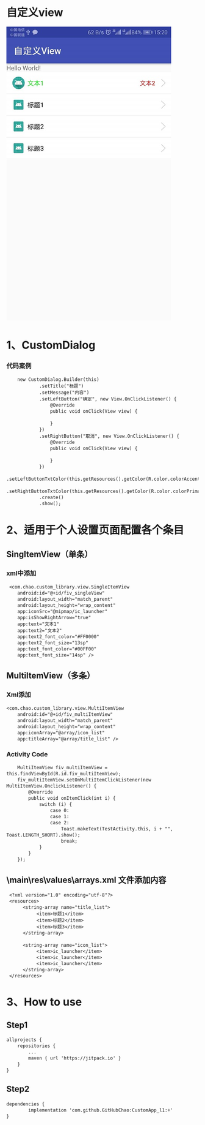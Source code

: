 # 自定义view
![Image text](https://github.com/GitHubChao/CustomApp_l1/blob/master/imgs/%E7%A4%BA%E4%BE%8B%E5%9B%BE.jpg)

# 1、CustomDialog

### 代码案例
        new CustomDialog.Builder(this)
                .setTitle("标题")
                .setMessage("内容")
                .setLeftButton("确定", new View.OnClickListener() {
                    @Override
                    public void onClick(View view) {

                    }
                })
                .setRightButton("取消", new View.OnClickListener() {
                    @Override
                    public void onClick(View view) {

                    }
                })
                .setLeftButtonTxtColor(this.getResources().getColor(R.color.colorAccent))
                .setRightButtonTxtColor(this.getResources().getColor(R.color.colorPrimary))
                .create()
                .show();
              
 # 2、适用于个人设置页面配置各个条目   
 
 ## SingItemView（单条）
 ### xml中添加
 
     <com.chao.custom_library.view.SingleItemView
        android:id="@+id/fiv_singleView"
        android:layout_width="match_parent"
        android:layout_height="wrap_content"
        app:iconSrc="@mipmap/ic_launcher"
        app:isShowRightArrow="true"
        app:text="文本1"
        app:text2="文本2"
        app:text2_font_color="#FF0000"
        app:text2_font_size="13sp"
        app:text_font_color="#00FF00"
        app:text_font_size="14sp" />
        
 ## MultiItemView（多条）
 ### Xml添加
 
    <com.chao.custom_library.view.MultiItemView
        android:id="@+id/fiv_multiItemView"
        android:layout_width="match_parent"
        android:layout_height="wrap_content"
        app:iconArray="@array/icon_list"
        app:titleArray="@array/title_list" />
        
### Activity Code
        MultiItemView fiv_multiItemView = this.findViewById(R.id.fiv_multiItemView);
        fiv_multiItemView.setOnMultiItemClickListener(new MultiItemView.OnclickListener() {
            @Override
            public void onItemClick(int i) {
                switch (i) {
                    case 0:
                    case 1:
                    case 2:
                        Toast.makeText(TestActivity.this, i + "", Toast.LENGTH_SHORT).show();
                        break;
                }
            }
        });
     
## \main\res\values\arrays.xml 文件添加内容

     <?xml version="1.0" encoding="utf-8"?>
     <resources>
          <string-array name="title_list">
               <item>标题1</item>
               <item>标题2</item>
               <item>标题3</item>
          </string-array>

          <string-array name="icon_list">
               <item>ic_launcher</item>
               <item>ic_launcher</item>
               <item>ic_launcher</item>
          </string-array>
     </resources>
 
 # 3、How to use
 ## Step1
 	allprojects {
		repositories {
			...
			maven { url 'https://jitpack.io' }
		}
	}
## Step2
	dependencies {
	        implementation 'com.github.GitHubChao:CustomApp_l1:+'
	}
     
 
 
 
 
 
 
 
 
